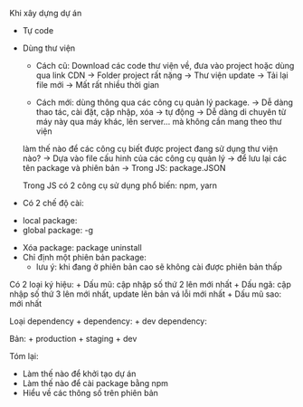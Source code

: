 Khi xây dựng dự án
- Tự code
- Dùng thư viện
    + Cách cũ: Download các code thư viện về, đưa vào project hoặc dùng qua link CDN 
    -> Folder project rất nặng
    -> Thư viện update -> Tải lại file mới -> Mất rất nhiều thời gian

    + Cách mới: dùng thông qua các công cụ quản lý package. 
    -> Dễ dàng thao tác, cài đặt, cập nhập, xóa -> tự động
    -> Dễ dàng di chuyên từ máy này qua máy khác, lên server... mà không cần mang theo thư viện

    làm thế nào để các công cụ biết được project đang sử dụng thư viện nào?
    -> Dựa vào file cấu hinh của các công cụ quản lý -> để lưu lại các tên package và phiên bản
    -> Trong JS: package.JSON

    Trong JS có 2 công cụ sử dụng phổ biến: npm, yarn

- Có 2 chế độ cài:
+ local package:
+ global package: -g

- Xóa package: package uninstall
- Chỉ định một phiên bản package:
    + lưu ý: khi đang ở phiên bản cao sẽ không cài được phiên bản thấp

Có 2 loại ký hiệu:
    + Dấu mũ: cập nhập số thứ 2 lên mới nhất
    + Dấu ngã: cập nhập số thứ 3 lên mới nhất, update lên bản vá lỗi mới nhất
    + Dấu mũ sao: mới nhất

Loại dependency
    + dependency:
    + dev dependency:

Bản:
    + production
    + staging
    + dev


Tóm lại:
- Làm thế nào để khởi tạo dự án
- Làm thế nào để cài package bằng npm 
- Hiểu về các thông số trên phiên bản